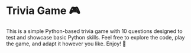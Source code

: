 # Trivia Game 🎮

This is a simple Python-based trivia game with 10 questions designed to test and showcase basic Python skills.
Feel free to explore the code, play the game, and adapt it however you like. Enjoy! 🚀
